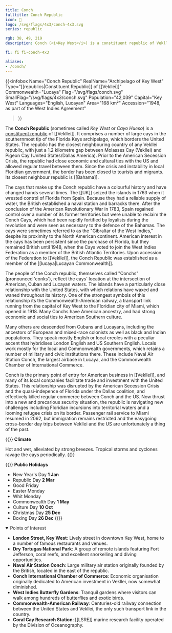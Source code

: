 ```yaml
---
title: Conch
fulltitle: Conch Republic
icon: 🐚
logo: /svg/flags/4x3/conch-4x3.svg
series: republic

rgb: 38, 49, 219
description: Conch (<i>Key West</i>) is a constituent republic of Vekllei located in the north Caribbean Sea.

fi: fi fi-conch-4x3

aliases:
- /conch/
---
```

{{<infobox
	 Name="Conch Republic"
	 RealName="Archipelago of Key West"
	 Type="[[republics|Constituent Republic]] of [[Vekllei]]"
	 Commonwealth="Lucaya"
	 Flag="/svg/flags/conch.svg"
	 SmallFlag="/svg/flags/4x3/conch.svg"
	 Population="42,039"
	 Capital="Key West"
	 Languages="English, Lucayan"
	 Area="168 km²"
	 Accession="1948, as part of the West Indies Agreement"
 >}}

The <span class="fi fi-conch-4x3"></span> **Conch Republic** (sometimes called *Key West* or *Cayo Hueso*) is a [constituent republic](/republics/) of [[Vekllei]]. It comprises a number of large cays in the southernmost tip of the Florida Keys archipelago, which borders the United States. The republic has the closest neighbouring country of any Vekllei republic, with just a 1.2 kilometre gap between Molasses Cay (Vekllei) and Pigeon Cay (United States/Dallas America). Prior to the American Secession Crisis, the republic had close economic and cultural ties with the US and allowed regular travel between them. Since the crisis and instability in local Floridian government, the border has been closed to tourists and migrants. Its closest neighbour republic is [[Bahama]].

The cays that make up the Conch republic have a colourful history and have changed hands several times. The [[UK]] seized the islands in 1763 when it wrested control of Florida from Spain. Because they had a reliable supply of water, the British established a naval station and barracks there. After the conclusion of the American Revolutionary War in 1783, Spain regained control over a number of its former territories but were unable to reclaim the Conch Cays, which had been rapidly fortified by loyalists during the revolution and were seen as necessary to the defence of the Bahamas. The cays were sometimes referred to as the "Gibraltar of the West Indies," despite its proximity to the North American continent. American interest in the cays has been persistent since the purchase of Florida, but they remained British until 1948, when the Cays voted to join the West Indies Federation as a member of the British Atlantic Territories. Upon accession of the Federation to [[Vekllei]], the Conch Republic was established as a member of the [[lucaya|Lucayan Commonwealth]].

The people of the Conch republic, themselves called "Conchs" (pronounced 'conks'), reflect the cays' location at the intersection of American, Cuban and Lucayan waters. The islands have a particularly close relationship with the United States, with which relations have waxed and waned throughout its history. One of the strongest symbols of this relationship its the Commonwealth-American railway, a transport link running from the capital of Key West to the Floridian city of Miami, which opened in 1918. Many Conchs have American ancestry, and had strong economic and social ties to American Southern culture.

Many others are descended from Cubans and Lucayans, including the ancestors of European and mixed-race colonists as well as black and Indian populations. They speak mostly English or local creoles with a peculiar accent that hybridises London English and US Southern English. Locals work mostly for the local and Commonwealth governments, which retains a number of military and civic institutions there. These include Naval Air Station Conch, the largest airbase in Lucaya, and the Commonwealth Chamber of International Commerce.

Conch is the primary point of entry for American business in [[Vekllei]], and many of its local companies facilitate trade and investment with the United States. This relationship was disrupted by the American Secession Crisis and the quasi-indepence of Florida under the Dallas coalition, and effectively killed regular commerce between Conch and the US. Now thrust into a new and precarious security situation, the republic is navigating new challenges including Floridian incursions into territorial waters and a looming refugee crisis on its border. Passenger rail service to Miami resumed in 2062, but immigration remains restricted and the easygoing cross-border day trips between Vekllei and the US are unfortunately a thing of the past.

{{<note table>}}
**Climate**

Hot and wet, alleviated by strong breezes. Tropical storms and cyclones ravage the cays periodically.
{{</note>}}

{{<note table>}}
**Public Holidays**

* New Year's Day **1 Jan**
* Republic Day **2 Mar**
* Good Friday
* Easter Monday
* Whit Monday
* Commonwealth Day **1 May**
* Culture Day **10 Oct**
* Christmas Day **25 Dec**
* Boxing Day **26 Dec**
{{</note>}}

<details open>
  <summary>Points of Interest</summary>

- **London Street, Key West**: Lively street in downtown Key West, home to a number of famous restaurants and venues.
- **Dry Tortugas National Park**: A group of remote islands featuring Fort Jefferson, coral reefs, and excellent snorkelling and diving opportunities.
- **Naval Air Station Conch**: Large military air station originally founded by the British, located in the east of the republic.
- **Conch International Chamber of Commerce**: Economic organisation originally dedicated to American investment in Vekllei, now somewhat diminished.
- **West Indies Butterfly Gardens**: Tranquil gardens where visitors can walk among hundreds of butterflies and exotic birds.
- **Commonwealth-American Railway**: Centuries-old railway connection between the United States and Vekllei, the only such transport link in the country.
- **Coral Cay Research Station**: [[LSRE]] marine research facility operated by the Division of Oceanography.

</details>

